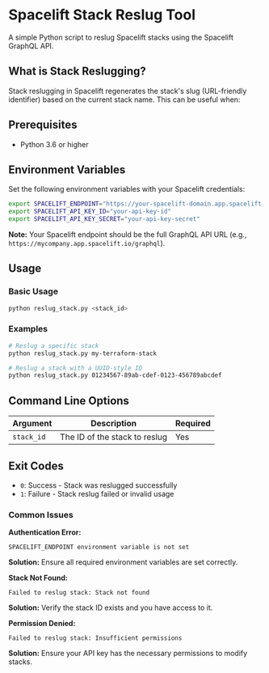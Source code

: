 # Spacelift Stack Reslug Tool

A simple Python script to reslug Spacelift stacks using the Spacelift GraphQL API.

## What is Stack Reslugging?

Stack reslugging in Spacelift regenerates the stack's slug (URL-friendly identifier) based on the current stack name. This can be useful when:

## Prerequisites

- Python 3.6 or higher

## Environment Variables

Set the following environment variables with your Spacelift credentials:

```bash
export SPACELIFT_ENDPOINT="https://your-spacelift-domain.app.spacelift.io/graphql"
export SPACELIFT_API_KEY_ID="your-api-key-id"
export SPACELIFT_API_KEY_SECRET="your-api-key-secret"
```

**Note:** Your Spacelift endpoint should be the full GraphQL API URL (e.g., `https://mycompany.app.spacelift.io/graphql`).

## Usage

### Basic Usage

```bash
python reslug_stack.py <stack_id>
```

### Examples

```bash
# Reslug a specific stack
python reslug_stack.py my-terraform-stack

# Reslug a stack with a UUID-style ID
python reslug_stack.py 01234567-89ab-cdef-0123-456789abcdef
```

## Command Line Options

| Argument | Description | Required |
|----------|-------------|----------|
| `stack_id` | The ID of the stack to reslug | Yes |

## Exit Codes

- `0`: Success - Stack was reslugged successfully
- `1`: Failure - Stack reslug failed or invalid usage

### Common Issues

**Authentication Error:**
```
SPACELIFT_ENDPOINT environment variable is not set
```
**Solution:** Ensure all required environment variables are set correctly.

**Stack Not Found:**
```
Failed to reslug stack: Stack not found
```
**Solution:** Verify the stack ID exists and you have access to it.

**Permission Denied:**
```
Failed to reslug stack: Insufficient permissions
```
**Solution:** Ensure your API key has the necessary permissions to modify stacks.
